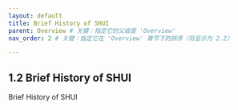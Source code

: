 ```yaml
---
layout: default
title: Brief History of SHUI
parent: Overview # 关键：指定它的父级是 'Overview'
nav_order: 2 # 关键：指定它在 'Overview' 章节下的排序（将显示为 2.2）

---
```

## 1.2 Brief History of SHUI

Brief History of SHUI